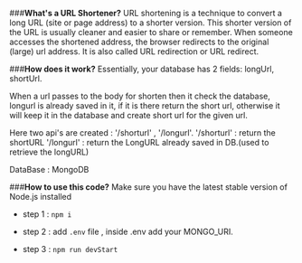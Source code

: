 ###**What's a URL Shortener?**
URL shortening is a technique to convert a long URL (site or page address) to a shorter version. This shorter version of the URL is usually cleaner and easier to share or remember. When someone accesses the shortened address, the browser redirects to the original (large) url address. It is also called URL redirection or URL redirect.

###**How does it work?**
Essentially, your database has 2 fields: longUrl, shortUrl.

When a url passes to the body for shorten then it check the database, longurl is already saved in it, if it is there return the short url, otherwise it will keep it in the database and create short url for the given url.

Here two api's are created : '/shorturl' , '/longurl'.
'/shorturl' : return the shortURL
'/longurl' : return the LongURL already saved in DB.(used to retrieve the longURL)

DataBase : MongoDB

###**How to use this code?**
Make sure you have the latest stable version of Node.js installed

- step 1 : 
```npm i```

- step 2 : add `.env` file , inside .env add your MONGO_URI. 

- step 3 : 
```npm run devStart```

